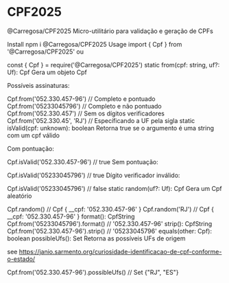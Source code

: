 # CPF2025

@Carregosa/CPF2025
Micro-utilitário para validação e geração de CPFs

Install
npm i @Carregosa/CPF2025
Usage
import { Cpf } from '@Carregosa/CPF2025'
ou

const { Cpf } = require('@Carregosa/CPF2025')
static from(cpf: string, uf?: Uf): Cpf
Gera um objeto Cpf

Possíveis assinaturas:

Cpf.from('052.330.457-96') // Completo e pontuado
Cpf.from('05233045796') // Completo e não pontuado
Cpf.from('052.330.457') // Sem os dígitos verificadores
Cpf.from('052.330.45', 'RJ') // Específicando a UF pela sigla
static isValid(cpf: unknown): boolean
Retorna true se o argumento é uma string com um cpf válido

Com pontuação:

Cpf.isValid('052.330.457-96') // true
Sem pontuação:

Cpf.isValid('05233045796') // true
Dígito verificador inválido:

Cpf.isValid('05233045796') // false
static random(uf?: Uf): Cpf
Gera um Cpf aleatório

Cpf.random() // Cpf { __cpf: '052.330.457-96' }
Cpf.random('RJ') // Cpf { __cpf: '052.330.457-96' }
format(): CpfString
Cpf.from('05233045796').format() // '052.330.457-96'
strip(): CpfString
Cpf.from('052.330.457-96').strip() // '05233045796'
equals(other: Cpf): boolean
possibleUfs(): Set<Uf>
Retorna as possíveis UFs de origem

see https://janio.sarmento.org/curiosidade-identificacao-de-cpf-conforme-o-estado/

Cpf.from('052.330.457-96').possibleUfs() // Set {"RJ", "ES"}
